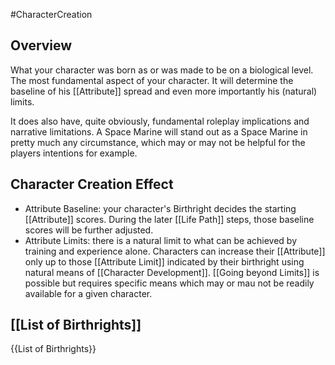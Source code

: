 #CharacterCreation 
## Overview
What your character was born as or was made to be on a biological level. 
The most fundamental aspect of your character.
It will determine the baseline of his [[Attribute]] spread and even more importantly his (natural) limits.

It does also have, quite obviously, fundamental roleplay implications and narrative limitations.  A Space Marine will stand out as a Space Marine in pretty much any circumstance, which may or may not be helpful for the players intentions for example.

## Character Creation Effect
* Attribute Baseline: your character's Birthright decides the starting [[Attribute]] scores. During the later [[Life Path]] steps, those baseline scores will be further adjusted.
* Attribute Limits: there is a natural limit to what can be achieved by training and experience alone. Characters can increase their [[Attribute]] only up to those [[Attribute Limit]] indicated by their birthright using natural means of [[Character Development]]. [[Going beyond Limits]] is possible but requires specific means which may or mau not be readily available for a given character.

## [[List of Birthrights]]
{{List of Birthrights}}